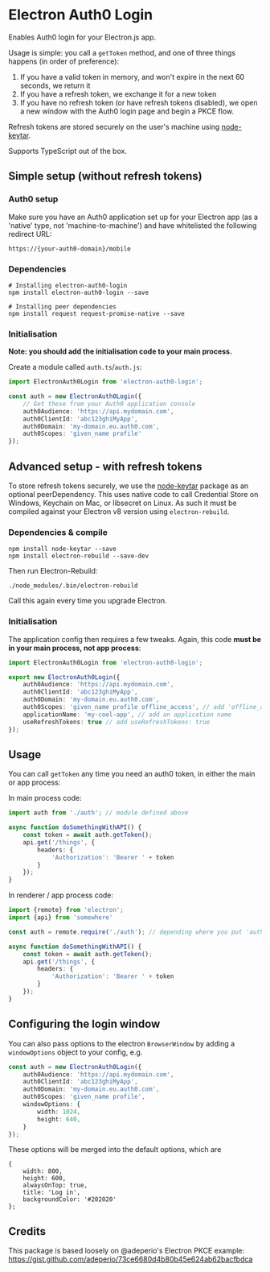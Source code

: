 # Electron Auth0 Login

Enables Auth0 login for your Electron.js app.

Usage is simple: you call a `getToken` method, and one of three things happens (in order of preference):

1. If you have a valid token in memory, and won't expire in the next 60 seconds, we return it
2. If you have a refresh token, we exchange it for a new token
3. If you have no refresh token (or have refresh tokens disabled), we open a new window with the Auth0 login page and begin a PKCE flow.

Refresh tokens are stored securely on the user's machine using [node-keytar](https://github.com/atom/node-keytar).

Supports TypeScript out of the box.

## Simple setup (without refresh tokens)

### Auth0 setup

Make sure you have an Auth0 application set up for your Electron app (as a 'native' type, not 'machine-to-machine') and have whitelisted the following redirect URL:

`https://{your-auth0-domain}/mobile`

### Dependencies

```
# Installing electron-auth0-login
npm install electron-auth0-login --save

# Installing peer dependencies
npm install request request-promise-native --save
```

### Initialisation

**Note: you should add the initialisation code to your main process.**

Create a module called `auth.ts`/`auth.js`: 

```typescript
import ElectronAuth0Login from 'electron-auth0-login';

const auth = new ElectronAuth0Login({
    // Get these from your Auth0 application console
    auth0Audience: 'https://api.mydomain.com',
    auth0ClientId: 'abc123ghiMyApp',
    auth0Domain: 'my-domain.eu.auth0.com',
    auth0Scopes: 'given_name profile'
});
```

## Advanced setup - with refresh tokens

To store refresh tokens securely, we use the [node-keytar](https://github.com/atom/node-keytar) package as an optional peerDependency. This uses native code to call Credential Store on Windows, Keychain on Mac, or libsecret on Linux. As such it must be compiled against your Electron v8 version using `electron-rebuild`.

### Dependencies & compile

```
npm install node-keytar --save
npm install electron-rebuild --save-dev
```

Then run Electron-Rebuild:

```
./node_modules/.bin/electron-rebuild
```

Call this again every time you upgrade Electron.

### Initialisation

The application config then requires a few tweaks. Again, this code **must be in your main process, not app process**:

```typescript
import ElectronAuth0Login from 'electron-auth0-login';

export new ElectronAuth0Login({
    auth0Audience: 'https://api.mydomain.com',
    auth0ClientId: 'abc123ghiMyApp',
    auth0Domain: 'my-domain.eu.auth0.com',
    auth0Scopes: 'given_name profile offline_access', // add 'offline_access'
    applicationName: 'my-cool-app', // add an application name
    useRefreshTokens: true // add useRefreshTokens: true
});
```

## Usage

You can call `getToken` any time you need an auth0 token, in either the main or app process:

In main process code:

```typescript
import auth from './auth'; // module defined above

async function doSomethingWithAPI() {
    const token = await auth.getToken();
    api.get('/things', {
        headers: {
            'Authorization': 'Bearer ' + token
        }
    });
}
```

In renderer / app process code:

```typescript
import {remote} from 'electron';
import {api} from 'somewhere'

const auth = remote.require('./auth'); // depending where you put 'auth.js'

async function doSomethingWithAPI() {
    const token = await auth.getToken();
    api.get('/things', {
        headers: {
            'Authorization': 'Bearer ' + token
        }
    });
}
```

## Configuring the login window

You can also pass options to the electron `BrowserWindow` by adding a `windowOptions` object to your config, e.g.

```typescript
const auth = new ElectronAuth0Login({
    auth0Audience: 'https://api.mydomain.com',
    auth0ClientId: 'abc123ghiMyApp',
    auth0Domain: 'my-domain.eu.auth0.com',
    auth0Scopes: 'given_name profile',
    windowOptions: {
        width: 1024,
        height: 640,
    }
});
```

These options will be merged into the default options, which are

```
{
    width: 800,
    height: 600,
    alwaysOnTop: true,
    title: 'Log in',
    backgroundColor: '#202020'
};
```

## Credits

This package is based loosely on @adeperio's Electron PKCE example: https://gist.github.com/adeperio/73ce6680d4b80b45e624ab62bacfbdca
